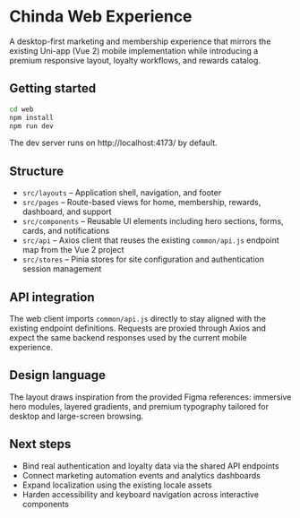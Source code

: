 # Chinda Web Experience

A desktop-first marketing and membership experience that mirrors the existing Uni-app (Vue 2) mobile implementation while introducing a premium responsive layout, loyalty workflows, and rewards catalog.

## Getting started

```bash
cd web
npm install
npm run dev
```

The dev server runs on http://localhost:4173/ by default.

## Structure

- `src/layouts` – Application shell, navigation, and footer
- `src/pages` – Route-based views for home, membership, rewards, dashboard, and support
- `src/components` – Reusable UI elements including hero sections, forms, cards, and notifications
- `src/api` – Axios client that reuses the existing `common/api.js` endpoint map from the Vue 2 project
- `src/stores` – Pinia stores for site configuration and authentication session management

## API integration

The web client imports `common/api.js` directly to stay aligned with the existing endpoint definitions. Requests are proxied through Axios and expect the same backend responses used by the current mobile experience.

## Design language

The layout draws inspiration from the provided Figma references: immersive hero modules, layered gradients, and premium typography tailored for desktop and large-screen browsing.

## Next steps

- Bind real authentication and loyalty data via the shared API endpoints
- Connect marketing automation events and analytics dashboards
- Expand localization using the existing locale assets
- Harden accessibility and keyboard navigation across interactive components
